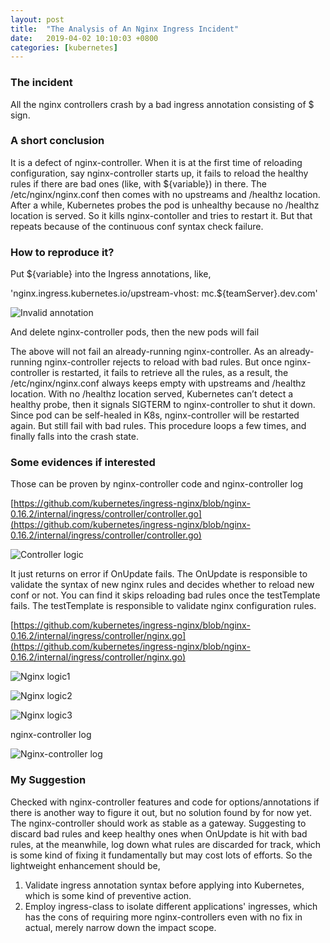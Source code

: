 ```yaml
---
layout: post
title:  "The Analysis of An Nginx Ingress Incident"
date:   2019-04-02 10:10:03 +0800
categories: [kubernetes]
---
```

### The incident
All the nginx controllers crash by a bad ingress annotation consisting of $ sign.

### A short conclusion
It is a defect of nginx-controller. When it is at the first time of reloading configuration, say nginx-controller starts up, it fails to reload the healthy rules if there are bad ones (like, with ${variable}) in there. The /etc/nginx/nginx.conf then comes with no upstreams and /healthz location. After a while, Kubernetes probes the pod is unhealthy because no /healthz location is served. So it kills nginx-contoller and tries to restart it. But that repeats because of the continuous conf syntax check failure.

### How to reproduce it?
Put ${variable} into the Ingress annotations, like,

'nginx.ingress.kubernetes.io/upstream-vhost: mc.${teamServer}.dev.com'

![Invalid annotation](https://raw.githubusercontent.com/garyhuang123/garyhuang123.github.io/master/static/img/_posts/2019-04-02-the-analysis-of-an-nginx-ingress-incident/annotation.png)

And delete nginx-controller pods, then the new pods will fail

The above will not fail an already-running nginx-controller. As an already-running nginx-controller rejects to reload with bad rules. But once nginx-controller is restarted, it fails to retrieve all the rules, as a result, the /etc/nginx/nginx.conf always keeps empty with upstreams and /healthz location. With no /healthz location served, Kubernetes can’t detect a healthy probe, then it signals SIGTERM to nginx-controller to shut it down. Since pod can be self-healed in K8s, nginx-controller will be restarted again. But still fail with bad rules. This procedure loops a few times, and finally falls into the crash state.

### Some evidences if interested
Those can be proven by nginx-controller code and nginx-controller log

[https://github.com/kubernetes/ingress-nginx/blob/nginx-0.16.2/internal/ingress/controller/controller.go](https://github.com/kubernetes/ingress-nginx/blob/nginx-0.16.2/internal/ingress/controller/controller.go)

![Controller logic](https://raw.githubusercontent.com/garyhuang123/garyhuang123.github.io/master/static/img/_posts/2019-04-02-the-analysis-of-an-nginx-ingress-incident/controller.png)

It just returns on error if OnUpdate fails. The OnUpdate is responsible to validate the syntax of new nginx rules and decides whether to reload new conf or not. You can find it skips reloading bad rules once the testTemplate fails. The testTemplate is responsible to validate nginx configuration rules.

[https://github.com/kubernetes/ingress-nginx/blob/nginx-0.16.2/internal/ingress/controller/nginx.go](https://github.com/kubernetes/ingress-nginx/blob/nginx-0.16.2/internal/ingress/controller/nginx.go) 

![Nginx logic1](https://raw.githubusercontent.com/garyhuang123/garyhuang123.github.io/master/static/img/_posts/2019-04-02-the-analysis-of-an-nginx-ingress-incident/nginx.png)

![Nginx logic2](https://raw.githubusercontent.com/garyhuang123/garyhuang123.github.io/master/static/img/_posts/2019-04-02-the-analysis-of-an-nginx-ingress-incident/nginx2.png)

![Nginx logic3](https://raw.githubusercontent.com/garyhuang123/garyhuang123.github.io/master/static/img/_posts/2019-04-02-the-analysis-of-an-nginx-ingress-incident/nginx3.png)

nginx-controller log

![Nginx-controller log](https://raw.githubusercontent.com/garyhuang123/garyhuang123.github.io/master/static/img/_posts/2019-04-02-the-analysis-of-an-nginx-ingress-incident/nginx-controller-log.png)

### My Suggestion
Checked with nginx-controller features and code for options/annotations if there is another way to figure it out, but no solution found by for now yet. The nginx-controller should work as stable as a gateway. Suggesting to discard bad rules and keep healthy ones when OnUpdate is hit with bad rules, at the meanwhile, log down what rules are discarded for track, which is some kind of fixing it fundamentally but may cost lots of efforts. So the lightweight enhancement should be,
1.	Validate ingress annotation syntax before applying into Kubernetes, which is some kind of preventive action.
2.	Employ ingress-class to isolate different applications' ingresses, which has the cons of requiring more nginx-controllers even with no fix in actual, merely narrow down the impact scope.
